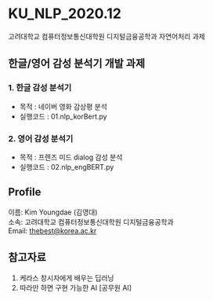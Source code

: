 # KU_NLP_2020.12
고려대학교 컴퓨터정보통신대학원 디지털금융공학과 자연어처리 과제


## 한글/영어 감성 분석기 개발 과제
### 1. 한글 감성 분석기
 - 목적 : 네이버 영화 감상평 분석<br>
 - 실행코드 : 01.nlp_korBert.py

### 2. 영어 감성 분석기
 - 목적 : 프렌즈 미드 dialog 감성 분석 <br>
 - 실행코드 : 02.nlp_engBERT.py


## Profile
 이름: Kim Youngdae (김영대) <br>
 소속: 고려대학교 컴퓨터정보통신대학원 디지털금융공학과 <br>
 Email: thebest@korea.ac.kr<br>


## 참고자료
 1. 케라스 창시자에게 배우는 딥러닝 <br>
 2. 따라만 하면 구현 가능한 AI [공무원 AI]
